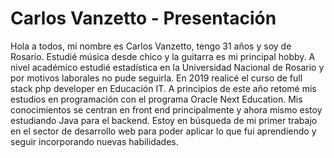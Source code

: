 # Carlos Vanzetto - Presentación

Hola a todos, mi nombre es Carlos Vanzetto, tengo 31 años y soy de Rosario. Estudié música desde chico y la guitarra es mi principal hobby. A nivel académico estudié estadística en la Universidad Nacional de Rosario y por motivos laborales no pude seguirla. En 2019 realicé el curso de full stack php developer en Educación IT. A principios de este año retomé mis estudios en programación con el programa Oracle Next Education. Mis conocimientos se centran en front end principalmente y ahora mismo estoy estudiando Java para el backend. Estoy en búsqueda de mi primer trabajo en el sector de desarrollo web para poder aplicar lo que fui aprendiendo y seguir incorporando nuevas habilidades.
